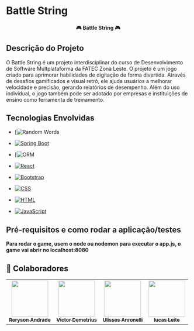 # Battle String

<h4 align="center"> 
	 🎮 Battle String 🎮 
</h4>

## Descrição do Projeto

O Battle String é um projeto interdisciplinar do curso de Desenvolvimento de Software Multplataforma da FATEC Zona Leste.
O projeto é um jogo criado para aprimorar habilidades de digitação de forma divertida. Através de desafios gamificados e visual retrô, ele ajuda usuários a melhorar velocidade e precisão, gerando relatórios de desempenho. Além do uso individual, o jogo também pode ser adotado por empresas e instituições de ensino como ferramenta de treinamento.


## Tecnologias Envolvidas

 - [![Random Words](https://img.shields.io/badge/Random%20Words%20-%20API%20%20-%20purple)

- [![Spring Boot](https://img.shields.io/badge/Spring%20Boot-Framework-orange)](https://spring.io/projects/spring-boot)

- [![ORM](https://img.shields.io/badge/ORM%20-%20JAVA-%20blue)

- [![React](https://img.shields.io/badge/React-Frontend-blue)](https://reactjs.org/)

- [![Bootstrap](https://img.shields.io/badge/Bootstrap-Frontend-yellow)](https://getbootstrap.com/)

- [![CSS](https://img.shields.io/badge/CSS-Frontend-blueviolet)](https://developer.mozilla.org/en-US/docs/Web/CSS)

- [![HTML](https://img.shields.io/badge/HTML-Frontend-red)](https://developer.mozilla.org/en-US/docs/Web/HTML)

- [![JavaScript](https://img.shields.io/badge/JavaScript-Frontend-yellow)](https://developer.mozilla.org/en-US/docs/Web/JavaScript)

## Pré-requisitos e como rodar a aplicação/testes

<b> Para rodar o game, usem o node ou nodemon para executar o app.js, o game vai abrir no localhost:8080 </b>

## :handshake: Colaboradores
<table>
  <tr>
    <td align="center">
      <a href="https://github.com/AndradeReryson">
        <img src="https://avatars.githubusercontent.com/u/112758537?v=4" width="100px;" alt=""/><br>
        <sub>
          <b>Reryson Andrade</b>
        </sub>
      </a>
    </td>
    <td align="center">
      <a href="https://github.com/VictorDemetrius">
        <img src="https://avatars.githubusercontent.com/u/73915190?" width="100px;" alt=""/><br>
        <sub>
          <b>Victor Demetrius</b>
        </sub>
      </a>
    </td>
     <td align="center">
      <a href="https://github.com/Ulisses-Antonelli">
        <img src="https://avatars.githubusercontent.com/u/112758646?v=4" width="100px;" alt=""/><br>
        <sub>
          <b>Ulisses Anronelli</b>
        </sub>
      </a>
    </td>
    <td align="center">
      <a href="https://github.com/Lucas-S-Leite">
        <img src="https://avatars.githubusercontent.com/u/112758540?v=4" width="100px;" alt=""/><br>
        <sub>
          <b>lucas Leite</b>
        </sub>
      </a>
    </td>
  </tr>
</table>

